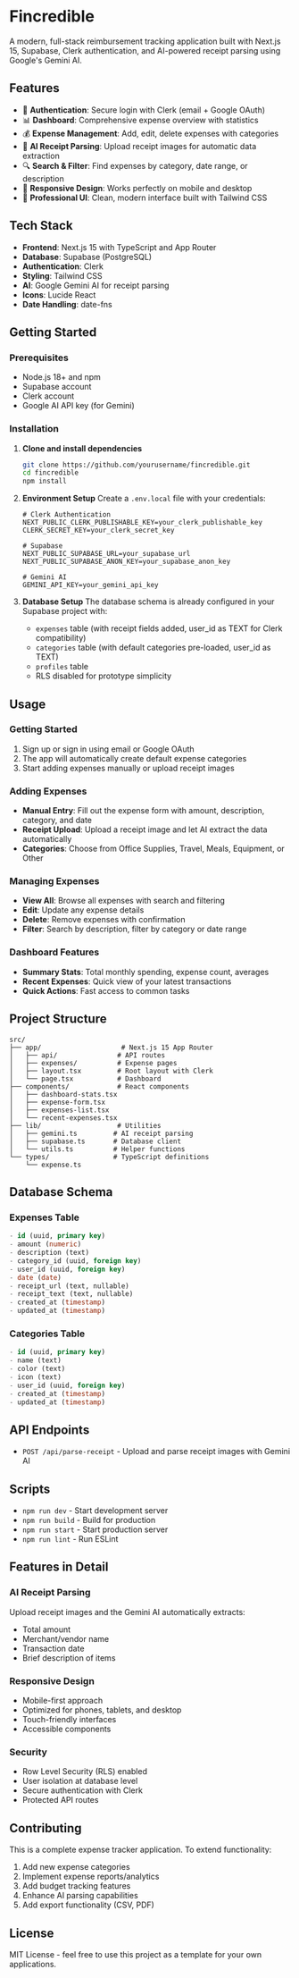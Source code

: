 # Fincredible

A modern, full-stack reimbursement tracking application built with Next.js 15, Supabase, Clerk authentication, and AI-powered receipt parsing using Google's Gemini AI.

## Features

- 🔐 **Authentication**: Secure login with Clerk (email + Google OAuth)
- 📊 **Dashboard**: Comprehensive expense overview with statistics
- 💰 **Expense Management**: Add, edit, delete expenses with categories
- 🤖 **AI Receipt Parsing**: Upload receipt images for automatic data extraction
- 🔍 **Search & Filter**: Find expenses by category, date range, or description  
- 📱 **Responsive Design**: Works perfectly on mobile and desktop
- 🎨 **Professional UI**: Clean, modern interface built with Tailwind CSS

## Tech Stack

- **Frontend**: Next.js 15 with TypeScript and App Router
- **Database**: Supabase (PostgreSQL)
- **Authentication**: Clerk
- **Styling**: Tailwind CSS
- **AI**: Google Gemini AI for receipt parsing
- **Icons**: Lucide React
- **Date Handling**: date-fns

## Getting Started

### Prerequisites

- Node.js 18+ and npm
- Supabase account
- Clerk account
- Google AI API key (for Gemini)

### Installation

1. **Clone and install dependencies**
   ```bash
   git clone https://github.com/yourusername/fincredible.git
   cd fincredible
   npm install
   ```

2. **Environment Setup**
   Create a `.env.local` file with your credentials:
   ```env
   # Clerk Authentication
   NEXT_PUBLIC_CLERK_PUBLISHABLE_KEY=your_clerk_publishable_key
   CLERK_SECRET_KEY=your_clerk_secret_key

   # Supabase
   NEXT_PUBLIC_SUPABASE_URL=your_supabase_url
   NEXT_PUBLIC_SUPABASE_ANON_KEY=your_supabase_anon_key

   # Gemini AI
   GEMINI_API_KEY=your_gemini_api_key
   ```

3. **Database Setup**
   The database schema is already configured in your Supabase project with:
   - `expenses` table (with receipt fields added, user_id as TEXT for Clerk compatibility)
   - `categories` table (with default categories pre-loaded, user_id as TEXT)
   - `profiles` table
   - RLS disabled for prototype simplicity

## Usage

### Getting Started
1. Sign up or sign in using email or Google OAuth
2. The app will automatically create default expense categories
3. Start adding expenses manually or upload receipt images

### Adding Expenses
- **Manual Entry**: Fill out the expense form with amount, description, category, and date
- **Receipt Upload**: Upload a receipt image and let AI extract the data automatically
- **Categories**: Choose from Office Supplies, Travel, Meals, Equipment, or Other

### Managing Expenses
- **View All**: Browse all expenses with search and filtering
- **Edit**: Update any expense details
- **Delete**: Remove expenses with confirmation
- **Filter**: Search by description, filter by category or date range

### Dashboard Features
- **Summary Stats**: Total monthly spending, expense count, averages
- **Recent Expenses**: Quick view of your latest transactions
- **Quick Actions**: Fast access to common tasks

## Project Structure

```
src/
├── app/                    # Next.js 15 App Router
│   ├── api/               # API routes
│   ├── expenses/          # Expense pages
│   ├── layout.tsx         # Root layout with Clerk
│   └── page.tsx           # Dashboard
├── components/            # React components
│   ├── dashboard-stats.tsx
│   ├── expense-form.tsx
│   ├── expenses-list.tsx
│   └── recent-expenses.tsx
├── lib/                   # Utilities
│   ├── gemini.ts         # AI receipt parsing
│   ├── supabase.ts       # Database client
│   └── utils.ts          # Helper functions
└── types/                # TypeScript definitions
    └── expense.ts
```

## Database Schema

### Expenses Table
```sql
- id (uuid, primary key)
- amount (numeric)
- description (text)
- category_id (uuid, foreign key)
- user_id (uuid, foreign key)  
- date (date)
- receipt_url (text, nullable)
- receipt_text (text, nullable)
- created_at (timestamp)
- updated_at (timestamp)
```

### Categories Table
```sql
- id (uuid, primary key)
- name (text)
- color (text)
- icon (text)
- user_id (uuid, foreign key)
- created_at (timestamp)
- updated_at (timestamp)
```

## API Endpoints

- `POST /api/parse-receipt` - Upload and parse receipt images with Gemini AI

## Scripts

- `npm run dev` - Start development server
- `npm run build` - Build for production
- `npm run start` - Start production server
- `npm run lint` - Run ESLint

## Features in Detail

### AI Receipt Parsing
Upload receipt images and the Gemini AI automatically extracts:
- Total amount
- Merchant/vendor name
- Transaction date  
- Brief description of items

### Responsive Design
- Mobile-first approach
- Optimized for phones, tablets, and desktop
- Touch-friendly interfaces
- Accessible components

### Security
- Row Level Security (RLS) enabled
- User isolation at database level
- Secure authentication with Clerk
- Protected API routes

## Contributing

This is a complete expense tracker application. To extend functionality:

1. Add new expense categories
2. Implement expense reports/analytics
3. Add budget tracking features
4. Enhance AI parsing capabilities
5. Add export functionality (CSV, PDF)

## License

MIT License - feel free to use this project as a template for your own applications.

